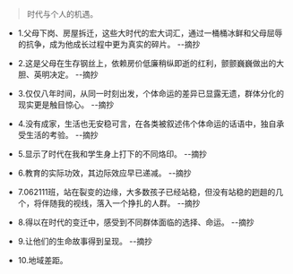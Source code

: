 >时代与个人的机遇。

- 1.父母下岗、房屋拆迁，这些大时代的宏大词汇，通过一桶桶冰鲜和父母屈辱的抗争，成为他成长过程中更为真实的碎片。 --摘抄

- 2.这是父母在生存钢丝上，依赖房价低廉稍纵即逝的红利，颤颤巍巍做出的大胆、英明决定。 --摘抄

- 3.仅仅八年时间，从同一时刻出发，个体命运的差异已显露无遗，群体分化的现实更是触目惊心。 --摘抄

- 4.没有成家，生活也无安稳可言，在各类被叙述伟个体命运的话语中，独自承受生活的考验。 --摘抄

- 5.显示了时代在我和学生身上打下的不同烙印。 --摘抄

- 6.教育的实际功效，其边际效应早已递减。 --摘抄

- 7.062111班，站在裂变的边缘，大多数孩子已经站稳，但没有站稳的趔趄的几个，将伴随我的视线，落入一个挣扎的人群。 --摘抄

- 8.得以在时代的变迁中，感受到不同群体面临的选择、命运。 --摘抄

- 9.让他们的生命故事得到呈现。 --摘抄

- 10.地域差距。
